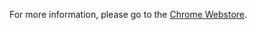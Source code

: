 For more information, please go to the [Chrome Webstore](https://chrome.google.com/webstore/detail/form-recovery/hbeeodhdgnjpdiioghaojiajkaomnjed).
